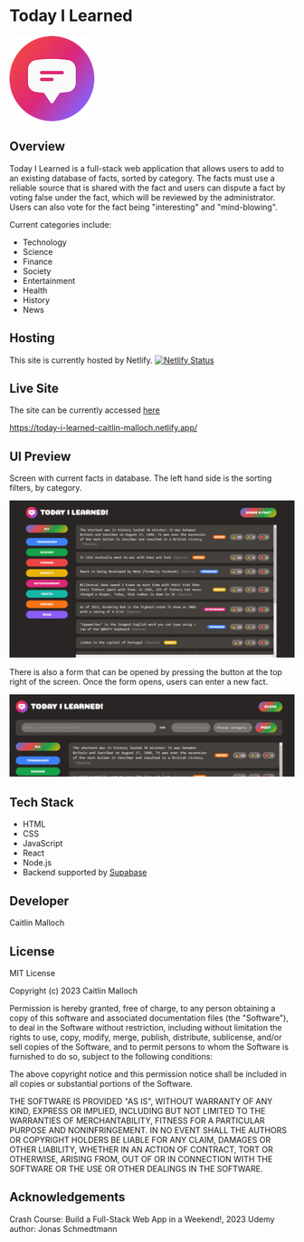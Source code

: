 # Today I Learned

![Today I Learned](./public/logo.png)

## Overview

Today I Learned is a full-stack web application that allows users to add to an existing database of facts, sorted by category. The facts must use a reliable source that is shared with the fact and users can dispute a fact by voting false under the fact, which will be reviewed by the administrator. Users can also vote for the fact being "interesting" and "mind-blowing".

Current categories include:

- Technology
- Science
- Finance
- Society
- Entertainment
- Health
- History
- News

## Hosting

This site is currently hosted by Netlify.
[![Netlify Status](https://api.netlify.com/api/v1/badges/e0da5889-b036-4c0c-82e2-17f6cdc1dc0e/deploy-status)](https://app.netlify.com/sites/today-i-learned-caitlin-malloch/deploys)

## Live Site

The site can be currently accessed [here](https://today-i-learned-caitlin-malloch.netlify.app/)

https://today-i-learned-caitlin-malloch.netlify.app/

## UI Preview

Screen with current facts in database. The left hand side is the sorting filters, by category.

![Preview 1](./til-ui-preview1.png)

There is also a form that can be opened by pressing the button at the top right of the screen. Once the form opens, users can enter a new fact.

![Preview 2](./til-ui-preview2.png)

## Tech Stack

- HTML
- CSS
- JavaScript
- React
- Node.js
- Backend supported by [Supabase](https://supabase.com/)

## Developer

Caitlin Malloch

## License

MIT License

Copyright (c) 2023 Caitlin Malloch

Permission is hereby granted, free of charge, to any person obtaining a copy of this software and associated documentation files (the "Software"), to deal in the Software without restriction, including without limitation the rights to use, copy, modify, merge, publish, distribute, sublicense, and/or sell copies of the Software, and to permit persons to whom the Software is furnished to do so, subject to the following conditions:

The above copyright notice and this permission notice shall be included in all copies or substantial portions of the Software.

THE SOFTWARE IS PROVIDED "AS IS", WITHOUT WARRANTY OF ANY KIND, EXPRESS OR IMPLIED, INCLUDING BUT NOT LIMITED TO THE WARRANTIES OF MERCHANTABILITY, FITNESS FOR A PARTICULAR PURPOSE AND NONINFRINGEMENT. IN NO EVENT SHALL THE AUTHORS OR COPYRIGHT HOLDERS BE LIABLE FOR ANY CLAIM, DAMAGES OR OTHER LIABILITY, WHETHER IN AN ACTION OF CONTRACT, TORT OR OTHERWISE, ARISING FROM, OUT OF OR IN CONNECTION WITH THE SOFTWARE OR THE USE OR OTHER DEALINGS IN THE SOFTWARE.

## Acknowledgements

Crash Course: Build a Full-Stack Web App in a Weekend!, 2023
Udemy author: Jonas Schmedtmann
